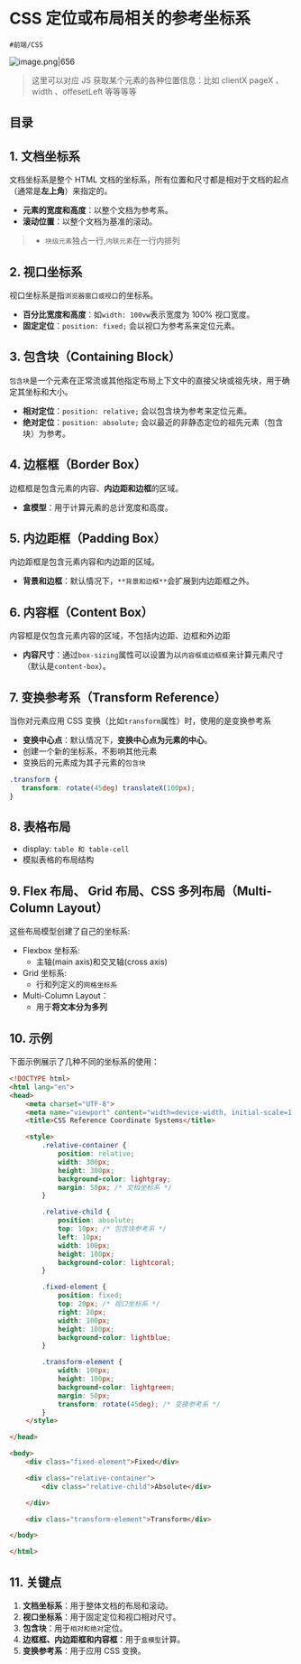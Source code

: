 
# CSS 定位或布局相关的参考坐标系


`#前端/CSS` 

![image.png|656](https://832-1310531898.cos.ap-beijing.myqcloud.com/yuque/c792c133990e2818a06482c7117b141c.png)

> 这里可以对应 JS 获取某个元素的各种位置信息：比如 clientX pageX 、width 、offesetLeft 等等等等
> 


## 目录
<!-- toc -->
 ## 1. **文档坐标系** 

文档坐标系是整个 HTML 文档的坐标系，所有位置和尺寸都是相对于文档的起点（通常是**左上角**）来指定的。

- **元素的宽度和高度**：以整个文档为参考系。
- **滚动位置**：以整个文档为基准的滚动。

> - `块级元素`独占一行,`内联元素`在一行内排列

## 2. **视口坐标系**

视口坐标系是指`浏览器窗口或视口`的坐标系。

- **百分比宽度和高度**：如`width: 100vw`表示宽度为 100% 视口宽度。
- **固定定位**：`position: fixed;` 会以视口为参考系来定位元素。

## 3. **包含块（Containing Block）**

`包含块`是一个元素在正常流或其他指定布局上下文中的直接父块或祖先块，用于确定其坐标和大小。

- **相对定位**：`position: relative;` 会以包含块为参考来定位元素。
- **绝对定位**：`position: absolute;` 会以最近的非静态定位的祖先元素（包含块）为参考。

## 4. **边框框（Border Box）**

边框框是包含元素的内容、**内边距和边框**的区域。

- **盒模型**：用于计算元素的总计宽度和高度。

## 5. **内边距框（Padding Box）**

内边距框是包含元素内容和内边距的区域。

- **背景和边框**：默认情况下，`**背景和边框**`会扩展到内边距框之外。

## 6. **内容框（Content Box）**

内容框是仅包含元素内容的区域，不包括内边距、边框和外边距

- **内容尺寸**：通过`box-sizing`属性可以设置为以`内容框或边框框`来计算元素尺寸（默认是`content-box`）。

## 7. **变换参考系（Transform Reference）**

当你对元素应用 CSS 变换（比如`transform`属性）时，使用的是变换参考系

- **变换中心点**：默认情况下，**变换中心点为元素的中心**。
- 创建一个新的坐标系，不影响其他元素
- 变换后的元素成为其子元素的`包含块`

```css
.transform {  
   transform: rotate(45deg) translateX(100px);  
}
```

## 8. 表格布局

- display: `table 和 table-cell`
- 模拟表格的布局结构

## 9. Flex 布局、 Grid 布局、CSS 多列布局（Multi-Column Layout）

这些布局模型创建了自己的坐标系:

- Flexbox 坐标系: 
	- 主轴(main axis)和交叉轴(cross axis)
- Grid 坐标系: 
	- 行和列定义的`网格坐标系`
- Multi-Column Layout：
	- 用于**将文本分为多列**

## 10. 示例

下面示例展示了几种不同的坐标系的使用：

```html
<!DOCTYPE html>
<html lang="en">
<head>
    <meta charset="UTF-8">
    <meta name="viewport" content="width=device-width, initial-scale=1.0">
    <title>CSS Reference Coordinate Systems</title>

    <style>
        .relative-container {
            position: relative;
            width: 300px;
            height: 300px;
            background-color: lightgray;
            margin: 50px; /* 文档坐标系 */
        }

        .relative-child {
            position: absolute;
            top: 10px; /* 包含块参考系 */
            left: 10px;
            width: 100px;
            height: 100px;
            background-color: lightcoral;
        }

        .fixed-element {
            position: fixed;
            top: 20px; /* 视口坐标系 */
            right: 20px;
            width: 100px;
            height: 100px;
            background-color: lightblue;
        }

        .transform-element {
            width: 100px;
            height: 100px;
            background-color: lightgreen;
            margin: 50px;
            transform: rotate(45deg); /* 变换参考系 */
        }
    </style>

</head>

<body>
    <div class="fixed-element">Fixed</div>

    <div class="relative-container">
        <div class="relative-child">Absolute</div>

    </div>

    <div class="transform-element">Transform</div>

</body>

</html>

```

## 11. 关键点

1. **文档坐标系**：用于整体文档的布局和滚动。
2. **视口坐标系**：用于固定定位和视口相对尺寸。
3. **包含块**：用于`相对和绝对`定位。
4. **边框框、内边距框和内容框**：用于`盒模型`计算。
5. **变换参考系**：用于应用 CSS 变换。


